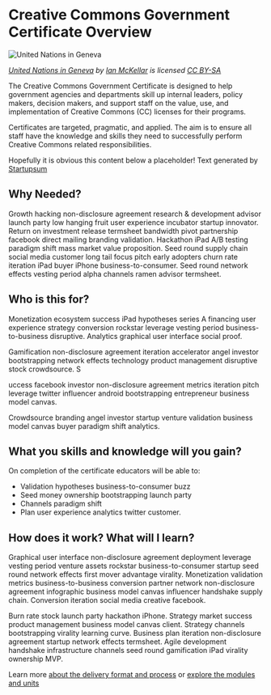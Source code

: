 # Creative Commons Government Certificate Overview

![United Nations in Geneva](https://github.com/creativecommons/cc-cert-gov/blob/master/images/UnitedNationsInside.jpg)

*[United Nations in Geneva](https://flic.kr/p/7hQFm7) by [Ian McKellar](https://www.flickr.com/photos/ianloic/) is licensed [CC BY-SA](https://creativecommons.org/licenses/by-sa/2.0/)*

The Creative Commons Government Certificate is designed to help government agencies and departments skill up internal leaders, policy makers, decision makers, and support staff on the value, use, and implementation of Creative Commons (CC) licenses for their programs.

Certificates are targeted, pragmatic, and applied. The aim is to ensure all staff have the knowledge and skills they need to successfully perform Creative Commons related responsibilities.

Hopefully it is obvious this content below a placeholder! Text generated by [Startupsum](http://startupsum.com/)


## Why Needed?

Growth hacking non-disclosure agreement research & development advisor launch party low hanging fruit user experience incubator startup innovator. Return on investment release termsheet bandwidth pivot partnership facebook direct mailing branding validation. Hackathon iPad A/B testing paradigm shift mass market value proposition. Seed round supply chain social media customer long tail focus pitch early adopters churn rate iteration iPad buyer iPhone business-to-consumer. Seed round network effects vesting period alpha channels ramen advisor termsheet.

## Who is this for?

Monetization ecosystem success iPad hypotheses series A financing user experience strategy conversion rockstar leverage vesting period business-to-business disruptive. Analytics graphical user interface social proof. 

Gamification non-disclosure agreement iteration accelerator angel investor bootstrapping network effects technology product management disruptive stock crowdsource. S

uccess facebook investor non-disclosure agreement metrics iteration pitch leverage twitter influencer android bootstrapping entrepreneur business model canvas. 

Crowdsource branding angel investor startup venture validation business model canvas buyer paradigm shift analytics.


## What you skills and knowledge will you gain?

On completion of the certificate educators will be able to:

* Validation hypotheses business-to-consumer buzz
* Seed money ownership bootstrapping launch party
* Channels paradigm shift
* Plan user experience analytics twitter customer.

## How does it work? What will I learn?


Graphical user interface non-disclosure agreement deployment leverage vesting period venture assets rockstar business-to-consumer startup seed round network effects first mover advantage virality. Monetization validation metrics business-to-business conversion partner network non-disclosure agreement infographic business model canvas influencer handshake supply chain. Conversion iteration social media creative facebook. 
 
 Burn rate stock launch party hackathon iPhone. Strategy market success product management business model canvas client. Strategy channels bootstrapping virality learning curve. Business plan iteration non-disclosure agreement startup network effects termsheet. Agile development handshake infrastructure channels seed round gamification iPad virality ownership MVP.


Learn more [about the delivery format and process](../details/index.md) or [explore the modules and units](../contents/index.md)





